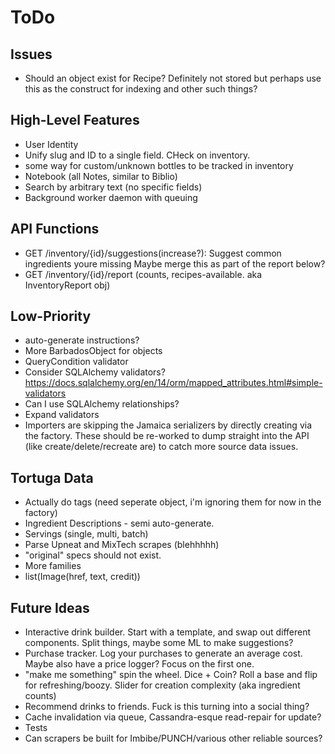 ToDo
====

Issues
------
* Should an object exist for Recipe? Definitely not stored but perhaps use this
  as the construct for indexing and other such things?

High-Level Features
-------------------
* User Identity
* Unify slug and ID to a single field. CHeck on inventory.
* some way for custom/unknown bottles to be tracked in inventory
* Notebook (all Notes, similar to Biblio)
* Search by arbitrary text (no specific fields)
* Background worker daemon with queuing

API Functions
-------------
* GET /inventory/{id}/suggestions(increase?): Suggest common ingredients youre missing
  Maybe merge this as part of the report below?
* GET /inventory/{id}/report (counts, recipes-available. aka InventoryReport obj)

Low-Priority
------------
* auto-generate instructions?
* More BarbadosObject for objects
* QueryCondition validator
* Consider SQLAlchemy validators? https://docs.sqlalchemy.org/en/14/orm/mapped_attributes.html#simple-validators
* Can I use SQLAlchemy relationships?
* Expand validators
* Importers are skipping the Jamaica serializers by directly creating via
  the factory. These should be re-worked to dump straight into the API (like
  create/delete/recreate are) to catch more source data issues.

Tortuga Data
------------
* Actually do tags (need seperate object, i'm ignoring them for now in the factory)
* Ingredient Descriptions - semi auto-generate.
* Servings (single, multi, batch)
* Parse Upneat and MixTech scrapes (blehhhhh)
* "original" specs should not exist.
* More families
* list(Image(href, text, credit))

Future Ideas
------------
* Interactive drink builder. Start with a template, and swap out different
  components. Split things, maybe some ML to make suggestions?
* Purchase tracker. Log your purchases to generate an average cost. Maybe
  also have a price logger? Focus on the first one.
* "make me something" spin the wheel. Dice + Coin? Roll a base and 
  flip for refreshing/boozy. Slider for creation complexity (aka ingredient counts)
* Recommend drinks to friends. Fuck is this turning into a social thing?
* Cache invalidation via queue, Cassandra-esque read-repair for update?
* Tests
* Can scrapers be built for Imbibe/PUNCH/various other reliable sources?